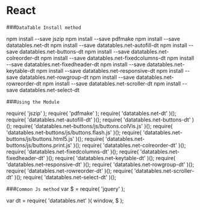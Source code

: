 # React

###`DataTable Install method`

npm install --save jszip
npm install --save pdfmake
npm install --save datatables.net-dt
npm install --save datatables.net-autofill-dt
npm install --save datatables.net-buttons-dt
npm install --save datatables.net-colreorder-dt
npm install --save datatables.net-fixedcolumns-dt
npm install --save datatables.net-fixedheader-dt
npm install --save datatables.net-keytable-dt
npm install --save datatables.net-responsive-dt
npm install --save datatables.net-rowgroup-dt
npm install --save datatables.net-rowreorder-dt
npm install --save datatables.net-scroller-dt
npm install --save datatables.net-select-dt

###`Using the Module`

require( 'jszip' );
require( 'pdfmake' );
require( 'datatables.net-dt' )();
require( 'datatables.net-autofill-dt' )();
require( 'datatables.net-buttons-dt' )();
require( 'datatables.net-buttons/js/buttons.colVis.js' )();
require( 'datatables.net-buttons/js/buttons.flash.js' )();
require( 'datatables.net-buttons/js/buttons.html5.js' )();
require( 'datatables.net-buttons/js/buttons.print.js' )();
require( 'datatables.net-colreorder-dt' )();
require( 'datatables.net-fixedcolumns-dt' )();
require( 'datatables.net-fixedheader-dt' )();
require( 'datatables.net-keytable-dt' )();
require( 'datatables.net-responsive-dt' )();
require( 'datatables.net-rowgroup-dt' )();
require( 'datatables.net-rowreorder-dt' )();
require( 'datatables.net-scroller-dt' )();
require( 'datatables.net-select-dt' )();

###`Common Js method`
var $  = require( 'jquery' );

var dt = require( 'datatables.net' )( window, $ );